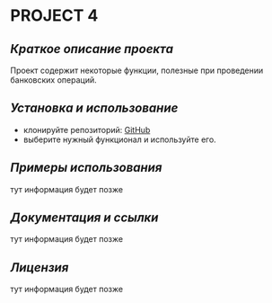 # PROJECT 4

## *Краткое описание проекта*

Проект содержит некоторые функции, полезные при проведении банковских операций.

## *Установка и использование*

+ клонируйте репозиторий: [GitHub](https://github.com/Kristina-Maximova/project4.git)
+ выберите нужный функционал и используйте его.

## *Примеры использования*

тут информация будет позже

## *Документация и ссылки*

тут информация будет позже

## *Лицензия*

тут информация будет позже